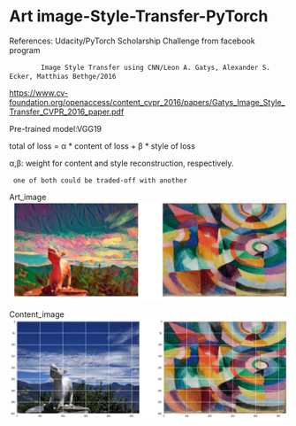 # Art image-Style-Transfer-PyTorch


References: Udacity/PyTorch Scholarship Challenge from facebook program

            Image Style Transfer using CNN/Leon A. Gatys, Alexander S. Ecker, Matthias Bethge/2016
            
https://www.cv-foundation.org/openaccess/content_cvpr_2016/papers/Gatys_Image_Style_Transfer_CVPR_2016_paper.pdf

Pre-trained model:VGG19

total of loss = α * content of loss + β * style of loss

α,β: weight for content and style reconstruction, respectively. 

     one of both could be traded-off with another

     
  Art_image
![](art_image.png)



  Content_image
![](content_image.png)

